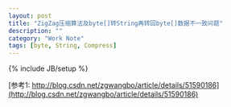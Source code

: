 ```yaml
---
layout: post
title: "ZigZag压缩算法及byte[]转String再转回byte[]数据不一致问题"
description: ""
category: "Work Note"
tags: [byte, String, Compress]
---
```

{% include JB/setup %}

[参考1: http://blog.csdn.net/zgwangbo/article/details/51590186](http://blog.csdn.net/zgwangbo/article/details/51590186)

